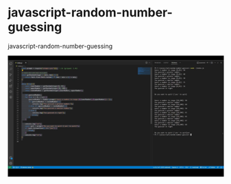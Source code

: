 # javascript-random-number-guessing
javascript-random-number-guessing

<img src="https://github.com/a2rp/javascript-random-number-guessing/blob/main/Screenshot%20(842).png" alt="appImage" />
